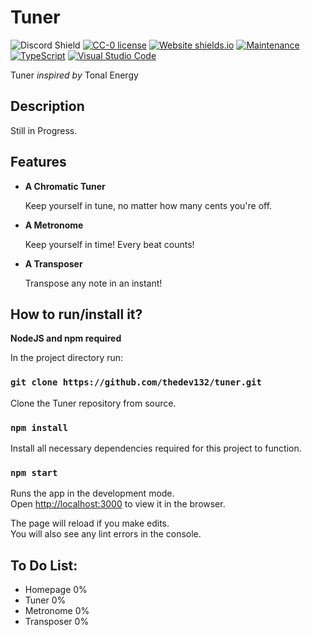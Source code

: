 # Tuner
![Discord Shield](https://discordapp.com/api/guilds/1030339236521582672/widget.png?style=shield)
[![CC-0 license](https://img.shields.io/badge/License-CC--0-blue.svg)](https://creativecommons.org/licenses/by-nd/4.0)
[![Website shields.io](https://img.shields.io/website-up-down-green-red/http/shields.io.svg)](https://cmon.letz.dev/)
[![Maintenance](https://img.shields.io/badge/Maintained%3F-yes-green.svg)](https://GitHub.com/thedev132/tuner/graphs/commit-activity)
[![TypeScript](https://badgen.net/badge/icon/typescript?icon=typescript&label)](https://typescriptlang.org)
[![Visual Studio Code](https://img.shields.io/badge/--007ACC?logo=visual%20studio%20code&logoColor=ffffff)](https://code.visualstudio.com/)

Tuner *inspired by* Tonal Energy

## Description

Still in Progress.

## Features

- **A Chromatic Tuner**

     Keep yourself in tune, no matter how many cents you're off.

- **A Metronome**

     Keep yourself in time! Every beat counts!

- **A Transposer**

     Transpose any note in an instant!
     
## How to run/install it?

**NodeJS and npm required**

In the project directory run:

### `git clone https://github.com/thedev132/tuner.git`  

Clone the Tuner repository from source.

### `npm install`

Install all necessary dependencies required for this project to function.

### `npm start`

Runs the app in the development mode.\
Open [http://localhost:3000](http://localhost:3000) to view it in the browser.

The page will reload if you make edits.\
You will also see any lint errors in the console.

## To Do List:

- Homepage 0%
- Tuner 0%
- Metronome 0%
- Transposer 0%

